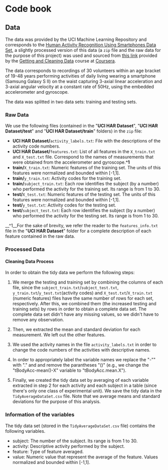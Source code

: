 # Code book

## Data

The data was provided by the UCI Machine Learning Repository and corresponds to the [Human Activity Recognition Using Smartphones Data Set](http://archive.ics.uci.edu/ml/datasets/Human+Activity+Recognition+Using+Smartphones), a slightly processed version of this data (a `zip` file and the raw data for the purpose of this project) was used and sourced from [this link](https://d396qusza40orc.cloudfront.net/getdata%2Fprojectfiles%2FUCI%20HAR%20Dataset.zip) provided by the [Getting and Cleaning Data](https://www.coursera.org/course/getdata) course at [Coursera](https://www.coursera.org/).  

The data corresponds to recordings of 30 volunteers within an age bracket of 19-48 years performing activities of daily living wearing a smartphone (Samsung Galaxy S II) on the waist capturing 3-axial linear acceleration and 3-axial angular velocity at a constant rate of 50Hz, using the embedded accelerometer and gyroscope.

The data was splitted in two data sets: training and testing sets.

### Raw Data

We use the following files (contained in the "__UCI HAR Dataset__", "__UCI HAR Dataset/test__" and "__UCI HAR Dataset/train__" folders) in the `zip` file:

* __UCI HAR Dataset/__`activity_labels.txt`: File with the descriptions of the activity code numbers.
* __UCI HAR Dataset/__`features.txt`: List of all features in the `X_train.txt` and `X_test.txt` file. Correspond to the names of measurements that were obtained from the accelerometer and gyroscope.__^1__
* __train/__`X_train.txt`: Numeric features of the training set. The units of this features were normalized and bounded within [-1,1].
* __train/__`y_train.txt`: Activity codes for the training set.
* __train/__`subject_train.txt`: Each row identifies the subject (by a number) who performed the activity for the training set. Its range is from 1 to 30.
* __test/__`X_test.txt`: Numeric features of the testing set. The units of this features were normalized and bounded within [-1,1].
* __test/__`y_test.txt`: Activity codes for the testing set.
* __test/__`subject_test.txt`: Each row identifies the subject (by a number) who performed the activity for the testing set. Its range is from 1 to 30.

__^1__For the sake of brevity, we refer the reader to the `features_info.txt` file in the "__UCI HAR Dataset__" folder for a  complete description of each feature contained in the raw data.

### Processed Data
#### Cleaning Data Process
In order to obtain the tidy data we perform the following steps:  

1. We merge the testing and training set by combining the columns of each file, since the `subject_train.txt`/`subject_test.txt`, `y_train.txt`/`y_test.txt`(activity codes) and `X_test.txt`/`X_train.txt` (numeric features) files have the same number of rows for each set, respectively.  After this, we combined them (the increased testing and training sets) by rows in order to obtain a complete data set.  The complete data set didn't have any missing values, so we didn't have to remove any observation.

2. Then, we extracted the mean and standard deviation for each measurement.  We left out the other features.

3. We used the activity names in the file `activity_labels.txt` in order to change the code numbers of the activities with descriptive names.

4. In order to appropriately label the variable names we replace the "-"" with "." and and remove the parantheses "()" (e.g., we change the "tBodyAcc-mean()-X" variable to "tBodyAcc.mean.X").

5. Finally, we created the tidy data set by averaging of each variable extracted in step 2 for each activity and each subject in a table (since there's only one class of experimental unit).  We save the tidy data in the `TidyAverageDataSet.csv` file.  Note that we average means and standard deviations for the purpose of this analysis.

### Information of the variables
The tidy data set (stored in the `TidyAverageDataSet.csv` file) contains the following variables.

* subject: The number of the subject. Its range is from 1 to 30.
* activity: Descriptive activity performed by the subject. 
* feature: Type of feature averaged.
* value: Numeric value that represent the average of the feature.  Values normalized and bounded within [-1,1].